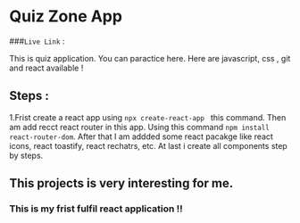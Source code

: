 # Quiz Zone App

###`Live Link` :

This is quiz application. You can paractice here. Here are javascript, css , git and react available !

## Steps :

1.Frist create a react app using `npx create-react-app ` this command.
Then am add recct react router in this app. Using this command `npm install react-router-dom`.
After that I am addded some react pacakge like react icons, react toastify, react rechatrs, etc.
At last i create all components step by steps.

## This projects is very interesting for me.

### This is my frist fulfil react application !!
